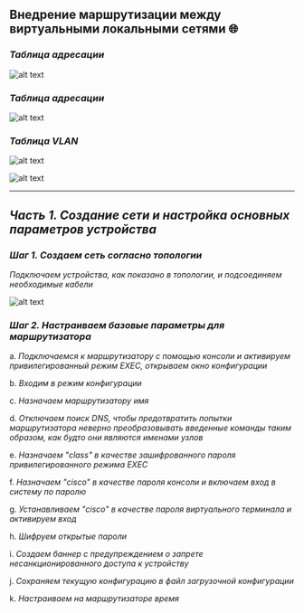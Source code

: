 ## Внедрение маршрутизации между виртуальными локальными сетями 🌐

### *Таблица адресации*

![alt text](https://github.com/Eliminir/OTUSLABS/blob/Labs/LAB6/1.JPG)

### *Таблица адресации*

![alt text](https://github.com/Eliminir/OTUSLABS/blob/Labs/LAB6/2.JPG)

### *Таблица VLAN*

![alt text](https://github.com/Eliminir/OTUSLABS/blob/Labs/LAB6/3.JPG)

![alt text](https://github.com/Eliminir/OTUSLABS/blob/Labs/LAB6/4.JPG)

___

## *Часть 1. Создание сети и настройка основных параметров устройства*

### *Шаг 1. Создаем сеть согласно топологии*

*Подключаем устройства, как показано в топологии, и подсоединяем необходимые кабели*

![alt text](https://github.com/Eliminir/OTUSLABS/blob/Labs/LAB6/5.JPG)

### *Шаг 2. Настраиваем базовые параметры для маршрутизатора*

a.	*Подключаемся к маршрутизатору с помощью консоли и активируем привилегированный режим EXEC, открываем окно конфигурации*

b.	*Входим в режим конфигурации*

c.	*Назначаем маршрутизатору имя*

d.	*Отключаем поиск DNS, чтобы предотвратить попытки маршрутизатора неверно преобразовывать введенные команды таким образом, как будто они являются именами узлов*

e.	*Назначаем "class" в качестве зашифрованного пароля привилегированного режима EXEC*

f.	*Назначаем "cisco" в качестве пароля консоли и включаем вход в систему по паролю*

g.	*Устанавливаем "cisco" в качестве пароля виртуального терминала и активируем вход*

h.	*Шифруем открытые пароли*

i.	*Создаем баннер с предупреждением о запрете несанкционированного доступа к устройству*

j.	*Сохраняем текущую конфигурацию в файл загрузочной конфигурации*

k.	*Настраиваем на маршрутизаторе время*
